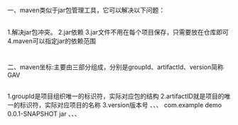#
一、maven类似于jar包管理工具，它可以解决以下问题：
##
1\.解决jar包冲突。
2\.jar依赖
3\.jar文件不用在每个项目保存，只需要放在仓库即可
4\.maven可以指定jar的依赖范围
#
二、maven坐标:主要由三部分组成，分别是groupId、artifactId、version简称GAV
##
1\.groupId是项目组织唯一的标识符，实际对应包的结构
2\.artifactID就是项目的唯一的标识符，实际对应项目的名称
3\.version版本号
、、、
<groupId>com.example</groupId>
<artifactId>demo</artifactId>
<version>0.0.1-SNAPSHOT</version>
<packaging>jar</packaging>
、、、
